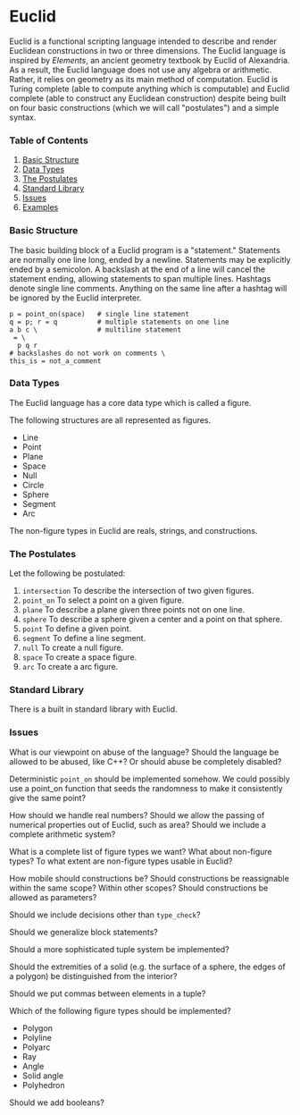 # Euclid

Euclid is a functional scripting language intended to describe and render Euclidean constructions in two or three dimensions. The Euclid language is inspired by _Elements_, an ancient geometry textbook by Euclid of Alexandria. As a result, the Euclid language does not use any algebra or arithmetic. Rather, it relies on geometry as its main method of computation. Euclid is Turing complete (able to compute anything which is computable) and Euclid complete (able to construct any Euclidean construction) despite being built on four basic constructions (which we will call "postulates") and a simple syntax.

### Table of Contents
1. [Basic Structure](#basic-structure)
1. [Data Types](#data-types)
1. [The Postulates](#the-postulates)
1. [Standard Library](#standard-library)
1. [Issues](#issues)
1. [Examples](#examples)

### Basic Structure

The basic building block of a Euclid program is a "statement." Statements are normally one line long, ended by a newline. Statements may be explicitly ended by a semicolon. A backslash at the end of a line will cancel the statement ending, allowing statements to span multiple lines. Hashtags denote single line comments. Anything on the same line after a hashtag will be ignored by the Euclid interpreter.

```
p = point_on(space)   # single line statement
q = p; r = q          # multiple statements on one line
a b c \               # multiline statement
 = \
  p q r
# backslashes do not work on comments \
this_is = not_a_comment
```





### Data Types

The Euclid language has a core data type which is called a figure.

The following structures are all represented as figures.
* Line
* Point
* Plane
* Space
* Null
* Circle
* Sphere
* Segment
* Arc

The non-figure types in Euclid are reals, strings, and constructions.

### The Postulates

Let the following be postulated:
1. `intersection` To describe the intersection of two given figures.
1. `point_on` To select a point on a given figure.
1. `plane` To describe a plane given three points not on one line.
1. `sphere` To describe a sphere given a center and a point on that sphere.
1. `point` To define a given point.
1. `segment` To define a line segment.
1. `null` To create a null figure.
1. `space` To create a space figure.
1. `arc` To create a arc figure.

### Standard Library

There is a built in standard library with Euclid.

### Issues
What is our viewpoint on abuse of the language? Should the language be allowed to be abused, like C++? Or should abuse be completely disabled?

Deterministic `point_on` should be implemented somehow. We could possibly use a point_on function that seeds the randomness to make it consistently give the same point?

How should we handle real numbers? Should we allow the passing of numerical properties out of Euclid, such as area? Should we include a complete arithmetic system?

What is a complete list of figure types we want? What about non-figure types? To what extent are non-figure types usable in Euclid?

How mobile should constructions be? Should constructions be reassignable within the same scope? Within other scopes? Should constructions be allowed as parameters?

Should we include decisions other than `type_check`?

Should we generalize block statements?

Should a more sophisticated tuple system be implemented?

Should the extremities of a solid (e.g. the surface of a sphere, the edges of a polygon) be distinguished from the interior?

Should we put commas between elements in a tuple?

Which of the following figure types should be implemented?
* Polygon
* Polyline
* Polyarc
* Ray
* Angle
* Solid angle
* Polyhedron

Should we add booleans?


